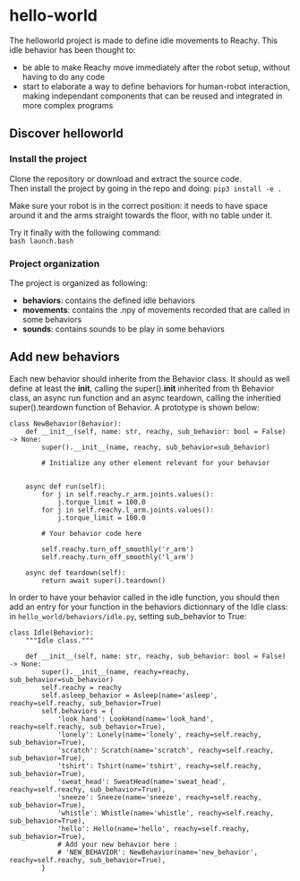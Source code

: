 # hello-world

The helloworld project is made to define idle movements to Reachy.
This idle behavior has been thought to:
* be able to make Reachy move immediately after the robot setup, without having to do any code
* start to elaborate a way to define behaviors for human-robot interaction, making independant components that can be reused and integrated in more complex programs

## Discover helloworld

### Install the project

Clone the repository or download and extract the source code.  
Then install the project by going in the repo and doing: `pip3 install -e .`  

Make sure your robot is in the correct position: it needs to have space around it and the arms straight towards the floor, with no table under it.

Try it finally with the following command:  
`bash launch.bash`

### Project organization

The project is organized as following:
* **behaviors**: contains the defined idle behaviors
* **movements**: contains the .npy of movements recorded that are called in some behaviors
* **sounds**: contains sounds to be play in some behaviors

## Add new behaviors

Each new behavior should inherite from the Behavior class. 
It should as well define at least the __init__, calling the super().__init__ inherited from th Behavior class, an async run function and an async teardown, calling the inheritied super().teardown function of Behavior.
A prototype is shown below:

```
class NewBehavior(Behavior):
    def __init__(self, name: str, reachy, sub_behavior: bool = False) -> None:
        super().__init__(name, reachy, sub_behavior=sub_behavior)

        # Initialize any other element relevant for your behavior


    async def run(self):
        for j in self.reachy.r_arm.joints.values():
            j.torque_limit = 100.0
        for j in self.reachy.l_arm.joints.values():
            j.torque_limit = 100.0

        # Your behavior code here

        self.reachy.turn_off_smoothly('r_arm')
        self.reachy.turn_off_smoothly('l_arm')

    async def teardown(self):
        return await super().teardown()
```

In order to have your behavior called in the idle function, you should then add an entry for your function in the behaviors dictionnary of the Idle class:
in `hello_world/behaviors/idle.py`, setting sub_behavior to True:  
```
class Idle(Behavior):
    """Idle class."""

    def __init__(self, name: str, reachy, sub_behavior: bool = False) -> None:
        super().__init__(name, reachy=reachy, sub_behavior=sub_behavior)
        self.reachy = reachy
        self.asleep_behavior = Asleep(name='asleep', reachy=self.reachy, sub_behavior=True)
        self.behaviors = {
            'look_hand': LookHand(name='look_hand', reachy=self.reachy, sub_behavior=True),
            'lonely': Lonely(name='lonely', reachy=self.reachy, sub_behavior=True),
            'scratch': Scratch(name='scratch', reachy=self.reachy, sub_behavior=True),
            'tshirt': Tshirt(name='tshirt', reachy=self.reachy, sub_behavior=True),
            'sweat_head': SweatHead(name='sweat_head', reachy=self.reachy, sub_behavior=True),
            'sneeze': Sneeze(name='sneeze', reachy=self.reachy, sub_behavior=True),
            'whistle': Whistle(name='whistle', reachy=self.reachy, sub_behavior=True),
            'hello': Hello(name='hello', reachy=self.reachy, sub_behavior=True),
            # Add your new behavior here :
            # 'NEW_BEHAVIOR': NewBehavior(name='new_behavior', reachy=self.reachy, sub_behavior=True),
        }
```